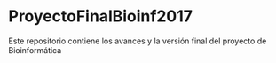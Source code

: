 # ProyectoFinalBioinf2017
Este repositorio contiene los avances y la versión final del proyecto de Bioinformática
